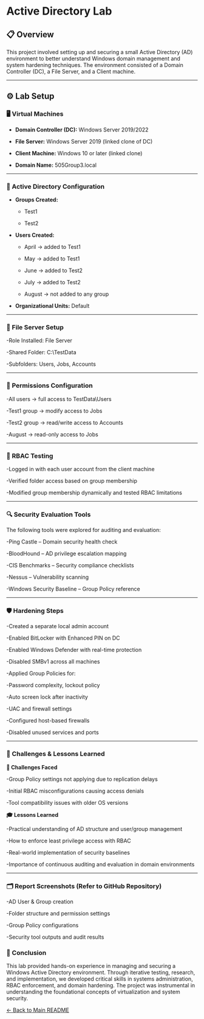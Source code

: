 
# Active Directory Lab

## 📋 Overview <br>

This project involved setting up and securing a small Active Directory (AD) environment to better understand Windows domain management and system hardening techniques. The environment consisted of a Domain Controller (DC), a File Server, and a Client machine.

---

## ⚙️ Lab Setup <br>

### 🖥️ Virtual Machines <br>

- **Domain Controller (DC):** Windows Server 2019/2022

- **File Server:** Windows Server 2019 (linked clone of DC)

* **Client Machine:** Windows 10 or later (linked clone)

+ **Domain Name:** 505Group3.local

---

### 🧱 Active Directory Configuration <br>

- **Groups Created:**

  - Test1

  - Test2

- **Users Created:**

  - April → added to Test1

  - May → added to Test1

  * June → added to Test2

  + July → added to Test2

  + August → not added to any group

* **Organizational Units:** Default

---

### 📁 File Server Setup <br>

-Role Installed: File Server

-Shared Folder: C:\TestData

   -Subfolders: Users, Jobs, Accounts

---

### 🔐 Permissions Configuration <br>

-All users → full access to TestData\Users

-Test1 group → modify access to Jobs

-Test2 group → read/write access to Accounts

-August → read-only access to Jobs

---

### 🧪 RBAC Testing <br>

-Logged in with each user account from the client machine

-Verified folder access based on group membership

-Modified group membership dynamically and tested RBAC limitations

---

### 🔍 Security Evaluation Tools <br>

The following tools were explored for auditing and evaluation:

-Ping Castle – Domain security health check

-BloodHound – AD privilege escalation mapping

-CIS Benchmarks – Security compliance checklists

-Nessus – Vulnerability scanning

-Windows Security Baseline – Group Policy reference

---

### 🛡️ Hardening Steps <br>

-Created a separate local admin account

-Enabled BitLocker with Enhanced PIN on DC

-Enabled Windows Defender with real-time protection

-Disabled SMBv1 across all machines

-Applied Group Policies for:

  -Password complexity, lockout policy

  -Auto screen lock after inactivity

  -UAC and firewall settings

-Configured host-based firewalls

-Disabled unused services and ports

---

### 🧾 Challenges & Lessons Learned <br>

**🔧 Challenges Faced**

-Group Policy settings not applying due to replication delays

-Initial RBAC misconfigurations causing access denials

-Tool compatibility issues with older OS versions

**🎓 Lessons Learned <br>**

-Practical understanding of AD structure and user/group management

-How to enforce least privilege access with RBAC

-Real-world implementation of security baselines

-Importance of continuous auditing and evaluation in domain environments

---

### 🗂️ Report Screenshots (Refer to GitHub Repository) <br>

-AD User & Group creation

-Folder structure and permission settings

-Group Policy configurations

-Security tool outputs and audit results

### 📌 Conclusion

This lab provided hands-on experience in managing and securing a Windows Active Directory environment. Through iterative testing, research, and implementation, we developed critical skills in systems administration, RBAC enforcement, and domain hardening. The project was instrumental in understanding the foundational concepts of virtualization and system security.



[← Back to Main README](https://github.com/mmransem09/README.md)
